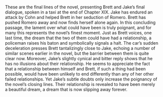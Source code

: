 These are the final lines of the novel, presenting Brett and Jake’s final dialogue, spoken in a taxi at the end of Chapter XIX. Jake has endured an attack by Cohn and helped Brett in her seduction of Romero. Brett has pushed Romero away and now finds herself alone again. In this concluding passage, the lament over what could have been is truly poignant, and for many this represents the novel’s finest moment. Just as Brett voices, one last time, the dream that the two of them could have had a relationship, a policeman raises his baton and symbolically signals a halt. The car’s sudden deceleration presses Brett tantalizingly close to Jake, echoing a number of similar scenes earlier in the novel, but the barrier between them is quite clear now. Moreover, Jake’s slightly cynical and bitter reply shows that he has no illusions about their relationship. He seems to appreciate the fact that a relationship between himself and Brett, if such a thing had been possible, would have been unlikely to end differently than any of her other failed relationships. Yet Jake’s subtle doubts only increase the poignancy of the novel’s closing lines. Their relationship is revealed to have been merely a beautiful dream, a dream that is now slipping away forever.